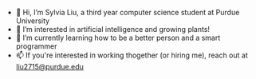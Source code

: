 - 👋 Hi, I’m Sylvia Liu, a third year computer science student at Purdue University
- 👀 I’m interested in artificial intelligence and growing plants!
- 🌱 I’m currently learning how to be a better person and a smart programmer
- 📫 If you're interested in working thogether (or hiring me), reach out at liu2715@purdue.edu

<!---
sylviaxliu/sylviaxliu is a ✨ special ✨ repository because its `README.md` (this file) appears on your GitHub profile.
You can click the Preview link to take a look at your changes.
--->
